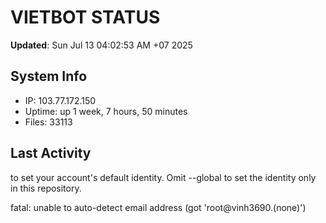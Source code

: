 # VIETBOT STATUS
**Updated**: Sun Jul 13 04:02:53 AM +07 2025

## System Info
- IP: 103.77.172.150
- Uptime: up 1 week, 7 hours, 50 minutes
- Files: 33113

## Last Activity

to set your account's default identity.
Omit --global to set the identity only in this repository.

fatal: unable to auto-detect email address (got 'root@vinh3690.(none)')
